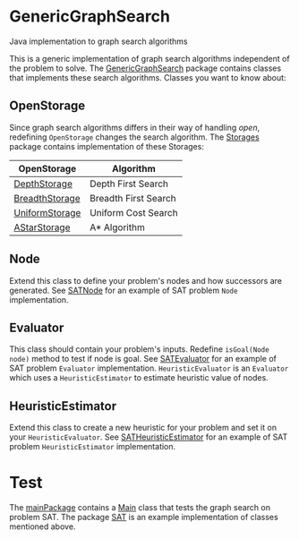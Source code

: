 # GenericGraphSearch
Java implementation to graph search algorithms

This is a generic implementation of graph search algorithms independent of the problem to solve.
The [GenericGraphSearch](https://github.com/ressay/GenericGraphSearch/tree/master/src/GenericGraphSearch) package contains classes
that implements these search algorithms.
Classes you want to know about:
## OpenStorage
Since graph search algorithms differs in their way of handling *open*, redefining `OpenStorage` changes the search algorithm. 
The [Storages](https://github.com/ressay/GenericGraphSearch/tree/master/src/Storages) package contains implementation of these Storages:

| OpenStorage   | Algorithm     |
| ------------- | ------------- |
| [DepthStorage](https://github.com/ressay/GenericGraphSearch/blob/master/src/Storages/DepthStorage.java)  | Depth First Search  |
| [BreadthStorage](https://github.com/ressay/GenericGraphSearch/blob/master/src/Storages/BreadthStorage.java)  | Breadth First Search  |
| [UniformStorage](https://github.com/ressay/GenericGraphSearch/blob/master/src/Storages/UniformStorage.java)  | Uniform Cost Search  |
| [AStarStorage](https://github.com/ressay/GenericGraphSearch/blob/master/src/Storages/AStarStorage.java)  | A* Algorithm  |

## Node
Extend this class to define your problem's nodes and how successors are generated. See [SATNode](https://github.com/ressay/GenericGraphSearch/blob/master/src/SAT/SATNode.java) for an example of SAT problem `Node` implementation.

## Evaluator
This class should contain your problem's inputs. Redefine `isGoal(Node node)` method to test if node is goal. See [SATEvaluator](https://github.com/ressay/GenericGraphSearch/blob/master/src/SAT/SATEvaluator.java) for an example of SAT problem `Evaluator` implementation.
`HeuristicEvaluator` is an `Evaluator` which uses a `HeuristicEstimator` to estimate heuristic value of nodes.

## HeuristicEstimator
Extend this class to create a new heuristic for your problem and set it on your `HeuristicEvaluator`. See [SATHeuristicEstimator](https://github.com/ressay/GenericGraphSearch/blob/master/src/SAT/SATHeuristicEstimator.java) for an example of SAT problem `HeuristicEstimator` implementation.

# Test
The [mainPackage](https://github.com/ressay/GenericGraphSearch/tree/master/src/mainPackage) contains a [Main](https://github.com/ressay/GenericGraphSearch/blob/master/src/mainPackage/Main.java) class that tests the graph search on problem SAT. The package [SAT](https://github.com/ressay/GenericGraphSearch/tree/master/src/SAT) is an example implementation of classes mentioned above. 


